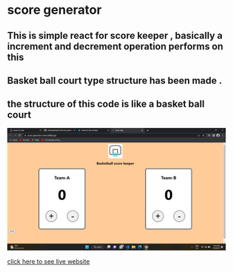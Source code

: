 # score generator 
## This is simple react for score keeper , basically a increment and decrement operation performs on this

## Basket ball court type structure has been made .
## the structure of this code is like a basket ball court


![live preview](./screenshot/live-preview.png)

[click here to see live website](https://score-generator-react.netlify.app/)
